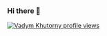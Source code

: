 ### Hi there 👋

[![Vadym Khutorny profile views](https://u8views.com/api/v1/github/profiles/12185252/views/day-week-month-total-count.svg)](https://u8views.com/github/Khutorny)

<!--
**Khutorny/khutorny** is a ✨ _special_ ✨ repository because its `README.md` (this file) appears on your GitHub profile.

Here are some ideas to get you started:

- 🔭 I’m currently working on ...
- 🌱 I’m currently learning ...
- 👯 I’m looking to collaborate on ...
- 🤔 I’m looking for help with ...
- 💬 Ask me about ...
- 📫 How to reach me: ...
- 😄 Pronouns: ...
- ⚡ Fun fact: ...
-->
